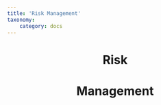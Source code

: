 ```yaml
---
title: 'Risk Management'
taxonomy:
    category: docs
---
```


# **<center>Risk</center>**
# **<center>Management</center>**

